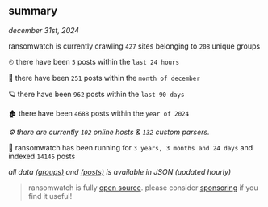 
## summary
_december 31st, 2024_

ransomwatch is currently crawling `427` sites belonging to `208` unique groups

⏲ there have been `5` posts within the `last 24 hours`

🦈 there have been `251` posts within the `month of december`

🪐 there have been `962` posts within the `last 90 days`

🏚 there have been `4688` posts within the `year of 2024`

_⚙️ there are currently `102` online hosts & `132` custom parsers._

🦕 ransomwatch has been running for `3 years, 3 months and 24 days` and indexed `14145` posts

_all data  [(groups)](http://ransomwhat.telemetry.ltd/groups) and [(posts)](http://ransomwhat.telemetry.ltd/posts) is available in JSON (updated hourly)_

> ransomwatch is fully [open source](https://github.com/joshhighet/ransomwatch#ransomwatch--). please consider [sponsoring](https://github.com/sponsors/joshhighet) if you find it useful!

